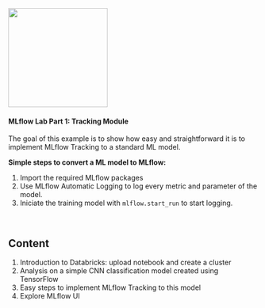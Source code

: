 <img src="https://www.mlflow.org/docs/latest/_static/MLflow-logo-final-black.png" width="200">

#### MLflow Lab Part 1: Tracking Module
         
The goal of this example is to show how easy and straightforward it is to implement MLflow 
Tracking to a standard ML model.

**Simple steps to convert a ML model to MLflow:**
1. Import the required MLflow packages
2. Use MLflow Automatic Logging to log every metric and parameter of the model.
3. Iniciate the training model with `mlflow.start_run` to start logging.

&nbsp;

## Content
1. Introduction to Databricks: upload notebook and create a cluster
2. Analysis on a simple CNN classification model created using TensorFlow
3. Easy steps to implement MLflow Tracking to this model
4. Explore MLflow UI